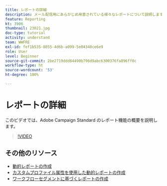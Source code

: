 ```yaml
---
title: レポートの詳細
description: メール配信用にあらかじめ用意されている様々なレポートについて説明します。
feature: Reporting
kt: 3906
thumbnail: 23021.jpg
doc-type: tutorial
activity: understand
team: WWFRE
exl-id: fef1b535-8055-4d6b-a099-5e04340ce6e9
role: User
level: Beginner
source-git-commit: 2be2719ddd84490b796d9abc6300376fa896ff0c
workflow-type: ht
source-wordcount: '53'
ht-degree: 100%

---
```


# レポートの詳細

このビデオでは、Adobe Campaign Standard のレポート機能の概要を説明します。

>[!VIDEO](https://video.tv.adobe.com/v/23021?quality=12)

## その他のリソース

* [動的レポートの作成](/help/reporting/creating-a-dynamic-report.md)
* [カスタムプロファイル属性を使用した動的レポートの作成](/help/reporting/custom-profile-attributes-dynamic-reports.md)
* [ワークフローセグメントに基づくレポートの作成](/help/reporting/report-on-workflow-segments.md)
